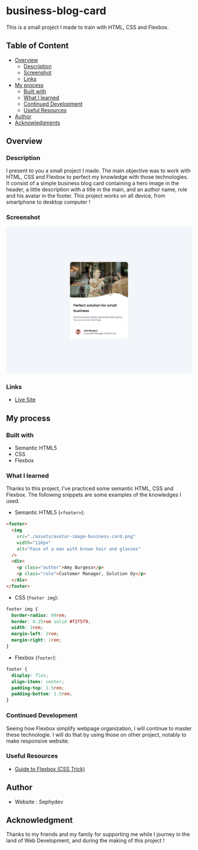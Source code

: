 # business-blog-card

This is a small project I made to train with HTML, CSS and Flexbox.

## Table of Content

- [Overview](#overview)
  - [Description](#description)
  - [Screenshot](#screenshot)
  - [Links](#links)
- [My process](#my-process)
  - [Built with](#built-with)
  - [What I learned](#what-i-learned)
  - [Continued Development](#continued-development)
  - [Useful Resources](#useful-resources)
- [Author](#author)
- [Acknowledgments](#acknowledgments)

## Overview

### Description

I present to you a small project I made. The main objective was to work with HTML, CSS and Flexbox to perfect my knowledge with those technologies.
It consist of a simple business blog card containing a hero image in the header, a little description with a title in the main, and an author name, role and his avatar in the footer.
This project works on all device, from smartphone to desktop computer !

### Screenshot

![Business Blog Card](./assets/business-blog-card.png)

### Links

- [Live Site](https://sephydev.github.io/business-blog-card/)

## My process

### Built with

- Semantic HTML5
- CSS
- Flexbox

### What I learned

Thanks to this project, I've practiced some semantic HTML, CSS and Flexbox. The following snippets are some examples of the knowledges I used.

- Semantic HTML5 (`<footer>`):

```html
<footer>
  <img
    src="./assets/avatar-image-business-card.png"
    width="116px"
    alt="Face of a man with brown hair and glasses"
  />
  <div>
    <p class="author">Amy Burgess</p>
    <p class="role">Customer Manager, Solution Oy</p>
  </div>
</footer>
```

- CSS (`footer img`):

```css
footer img {
  border-radius: 99rem;
  border: 0.25rem solid #f2f5f9;
  width: 3rem;
  margin-left: 2rem;
  margin-right: 1rem;
}
```

- Flexbox (`footer`):

```css
footer {
  display: flex;
  align-items: center;
  padding-top: 1.5rem;
  padding-bottom: 1.5rem;
}
```

### Continued Development

Seeing how Flexbox simplify webpage organization, I will continue to master these technologie.
I will do that by using those on other project, notably to make responsive website.

### Useful Resources

- [Guide to Flexbox (CSS Trick)](https://css-tricks.com/snippets/css/a-guide-to-flexbox/)

## Author

- Website : Sephydev

## Acknowledgment

Thanks to my friends and my family for supporting me while I journey in the land of Web Development, and during the making of this project !
